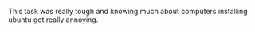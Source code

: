 This task was really tough and knowing much about computers installing ubuntu got really annoying.

